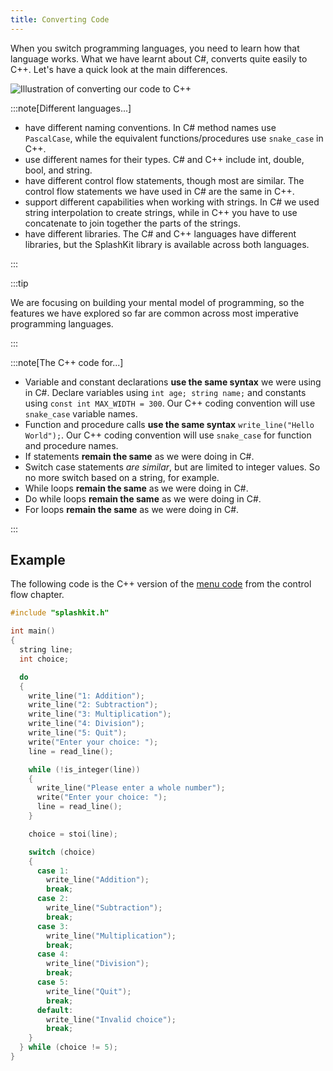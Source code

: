 ```yaml
---
title: Converting Code
---
```


When you switch programming languages, you need to learn how that language works. What we have learnt about C#, converts quite easily to C++. Let's have a quick look at the main differences.

![Illustration of converting our code to C++](./images/cs-to-cpp-pano.png)

:::note[Different languages...]

- have different naming conventions. In C# method names use `PascalCase`, while the equivalent functions/procedures use `snake_case` in C++.
- use different names for their types. C# and C++ include int, double, bool, and string.
- have different control flow statements, though most are similar. The control flow statements we have used in C# are the same in C++.
- support different capabilities when working with strings. In C# we used string interpolation to create strings, while in C++ you have to use concatenate to join together the parts of the strings.
- have different libraries. The C# and C++ languages have different libraries, but the SplashKit library is available across both languages.

:::

:::tip

We are focusing on building your mental model of programming, so the features we have explored so far are common across most imperative programming languages.

:::

:::note[The C++ code for...]

- Variable and constant declarations **use the same syntax** we were using in C#. Declare variables using `int age; string name;` and constants using `const int MAX_WIDTH = 300`. Our C++ coding convention will use `snake_case` variable names.
- Function and procedure calls **use the same syntax** `write_line("Hello World");`. Our C++ coding convention will use `snake_case` for function and procedure names.
- If statements **remain the same** as we were doing in C#.
- Switch case statements *are similar*, but are limited to integer values. So no more switch based on a string, for example.
- While loops **remain the same** as we were doing in C#.
- Do while loops **remain the same** as we were doing in C#.
- For loops **remain the same** as we were doing in C#.

:::

## Example

The following code is the C++ version of the [menu code](/book/part-1-instructions/3-control-flow/1-tour/1-3-menu) from the control flow chapter.

```cpp
#include "splashkit.h"

int main()
{
  string line;
  int choice;

  do
  {
    write_line("1: Addition");
    write_line("2: Subtraction");
    write_line("3: Multiplication");
    write_line("4: Division");
    write_line("5: Quit");
    write("Enter your choice: ");
    line = read_line();

    while (!is_integer(line))
    {
      write_line("Please enter a whole number");
      write("Enter your choice: ");
      line = read_line();
    }

    choice = stoi(line);

    switch (choice)
    {
      case 1:
        write_line("Addition");
        break;
      case 2:
        write_line("Subtraction");
        break;
      case 3:
        write_line("Multiplication");
        break;
      case 4:
        write_line("Division");
        break;
      case 5:
        write_line("Quit");
        break;
      default:
        write_line("Invalid choice");
        break;
    }
  } while (choice != 5);
}
```
